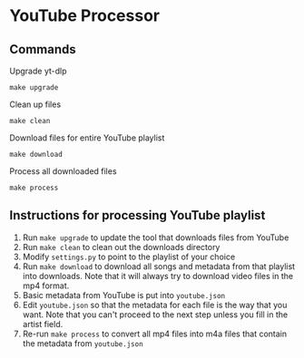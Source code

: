 # YouTube Processor

## Commands

Upgrade yt-dlp

    make upgrade

Clean up files

    make clean

Download files for entire YouTube playlist

    make download

Process all downloaded files

    make process

## Instructions for processing YouTube playlist

1. Run `make upgrade` to update the tool that downloads files from YouTube
1. Run `make clean` to clean out the downloads directory
1. Modify `settings.py` to point to the playlist of your choice
1. Run `make download` to download all songs and metadata from that playlist into downloads. Note that it will always try to download video files in the mp4 format.
1. Basic metadata from YouTube is put into `youtube.json`
1. Edit `youtube.json` so that the metadata for each file is the way that you want. Note that you can't proceed to the next step unless you fill in the artist field.
1. Re-run `make process` to convert all mp4 files into m4a files that contain the metadata from `youtube.json`
